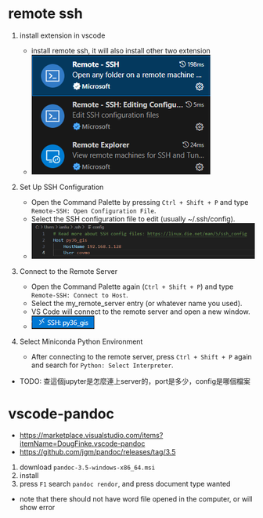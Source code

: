 # remote ssh
1. install extension in vscode
    - install remote ssh, it will also install other two extension
    - ![alt text](./image/vscode-1.png)

2. Set Up SSH Configuration
    - Open the Command Palette by pressing `Ctrl + Shift + P` and type `Remote-SSH: Open Configuration File`.
    - Select the SSH configuration file to edit (usually ~/.ssh/config).
    - ![alt text](./image/vscode-3.png)
3. Connect to the Remote Server
    - Open the Command Palette again (`Ctrl + Shift + P`) and type `Remote-SSH: Connect to Host`.
    - Select the my_remote_server entry (or whatever name you used).
    - VS Code will connect to the remote server and open a new window.
    - ![alt text](./image/vscode-2.png)
4. Select Miniconda Python Environment
    - After connecting to the remote server, press `Ctrl + Shift + P` again and search for `Python: Select Interpreter`.

- TODO: 查這個jupyter是怎麼連上server的，port是多少，config是哪個檔案

# vscode-pandoc
- https://marketplace.visualstudio.com/items?itemName=DougFinke.vscode-pandoc
- https://github.com/jgm/pandoc/releases/tag/3.5
1. download `pandoc-3.5-windows-x86_64.msi`
2. install
3. press `F1` search `pandoc rendor`, and press document type wanted
- note that there should not have word file opened in the computer, or will show error